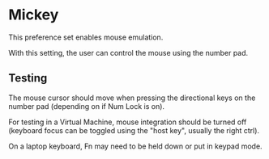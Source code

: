 # Mickey

This preference set enables mouse emulation.

With this setting, the user can control the mouse using the number pad.

## Testing
 
The mouse cursor should move when pressing the directional keys on the number pad (depending on if Num Lock is on).

For testing in a Virtual Machine, mouse integration should be turned off (keyboard focus can be toggled using the "host key", usually the right ctrl).

On a laptop keyboard, Fn may need to be held down or put in keypad mode.
